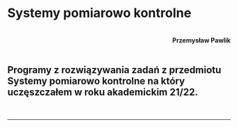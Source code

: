 # **Systemy pomiarowo kontrolne**
<br>
<div style="text-align: right"><b>Przemysław Pawlik</b></div>
<br>

## Programy z rozwiązywania zadań z przedmiotu Systemy pomiarowo kontrolne na który uczęszczałem w roku akademickim 21/22.
<br>

----------
<br>

